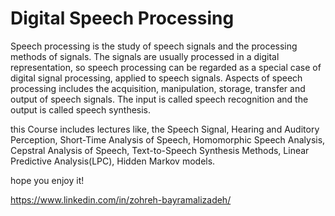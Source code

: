 # Digital Speech Processing

Speech processing is the study of speech signals and the processing methods of signals. The signals are usually processed in a digital representation, so speech processing can be regarded as a special case of digital signal processing, applied to speech signals. Aspects of speech processing includes the acquisition, manipulation, storage, transfer and output of speech signals. The input is called speech recognition and the output is called speech synthesis.

this Course includes lectures like, the Speech Signal, Hearing and Auditory Perception, Short-Time Analysis of Speech, Homomorphic Speech Analysis, Cepstral Analysis of Speech, Text-to-Speech Synthesis Methods, Linear Predictive Analysis(LPC), Hidden Markov models.

hope you enjoy it!

https://www.linkedin.com/in/zohreh-bayramalizadeh/
